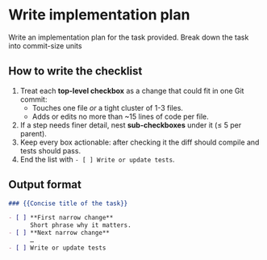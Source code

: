# Write implementation plan
Write an implementation plan for the task provided. Break down the task into commit-size units

## How to write the checklist
1. Treat each **top-level checkbox** as a change that could fit in one Git commit:
   - Touches one file *or* a tight cluster of 1-3 files.
   - Adds or edits no more than ~15 lines of code per file.
2. If a step needs finer detail, nest **sub-checkboxes** under it (≤ 5 per parent).
3. Keep every box actionable: after checking it the diff should compile and tests should pass.
4. End the list with
   `- [ ] Write or update tests`.

## Output format
```md
### {{Concise title of the task}}

- [ ] **First narrow change**
      Short phrase why it matters.
- [ ] **Next narrow change**
      …
- [ ] Write or update tests
```
